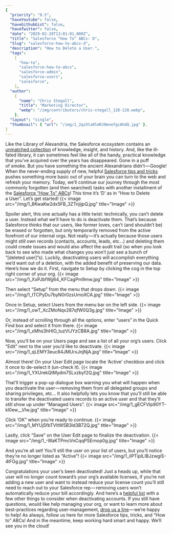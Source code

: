 ```yaml
---
{
  "priority": "0.5",
  "haveYoutube": false,
  "haveGithubGist": false,
  "haveTwitter": false,
  "date": "2029-02-28T13:01:01.000Z",
  "title": "Salesforce “How To” ABCs: D",
  "Slug": "salesforce-how-to-abcs-d",
  "description": "How to Delete a User.",
  "tags":
    [
      "how-to",
      "salesforce-how-to-abcs",
      "salesforce-admin",
      "salesforce-users",
      "salesforce",
    ],
  "author":
    {
      "name": "Chris Stegall",
      "title": "Marketing Director",
      "webp": "/img/contributors/chris-stegall_128-128.webp",
    },
  "layout": "single",
  "thumbnail": { "url": "/img/1_2qzXta0lmRJ0mnefgcAhdQ.jpg" },
}
---
```


Like the Library of Alexandria, the Salesforce ecosystem contains an [unmatched collection](https://www.salesforce.com/services/learn/overview/) of knowledge, insight, and history. And, like the ill-fated library, it can sometimes feel like all of the handy, practical knowledge that you’ve acquired over the years has disappeared. Gone in a puff of smoke.
But you have something the ancient Alexandrians didn’t — Google!
When the never-ending supply of new, helpful [Salesforce tips and tricks](https://trailhead.salesforce.com/?sfdc_modal=trailhead-welcome&utm_source=sfdc&utm_medium=web-landing-page&utm_campaign=trailhead_corp&d=7010M000000NvUW) pushes something more basic out of your brain you can turn to the web and refresh your memory.
Today, we’ll continue our journey through the most commonly forgotten (and then searched) tasks with another installment of the [Salesforce “How To” ABCs](https://medium.com/tag/salesforce-how-to-abcs/latest)! This time it’s ‘D’ as in “How to Delete a User”.
Let’s get started!
{{< image src="/img/1_8KwaKw2dx5FB_3ZTnjijpQ.jpg" title="Image" >}}

Spoiler alert, this one actually has a little twist: technically, you can’t delete a user. Instead what we’ll have to do is deactivate them.
That’s because Salesforce thinks that our users, like former loves, can’t (and shouldn’t be) be erased or forgotten, but only temporarily removed from the active forefront of our internal orgs. Not really — it’s actually because those users might still own records (contacts, accounts, leads, etc…) and deleting them could create issues and would also affect the audit trail (so when you look back to see who made what changes you won’t just see a bunch of “[deleted user]”s). Luckily, deactivating users will accomplish everything we’d want out of a deletion, with the added benefit of preserving our data. Here’s how we do it.
First, navigate to Setup by clicking the cog in the top right corner of your org.
{{< image src="/img/1_XxPJbfWjj64_KFCagPm9mw.jpg" title="Image" >}}

Then select “Setup” from the menu that drops down.
{{< image src="/img/1_ITCPyDu7byN0r0zsUmoXCA.jpg" title="Image" >}}

Once in Setup, select Users from the menu bar on the left side.
{{< image src="/img/1_owT_XcZMoNqx287qfW0Q3g.jpg" title="Image" >}}

Or, instead of scrolling through all the options, enter “users” in the Quick Find box and select it from there.
{{< image src="/img/1_xMhs3hHIO_tuzVIJYzCB8A.jpg" title="Image" >}}

Now, you’ll be on your Users page and see a list of all your org’s users. Click “Edit” next to the user you’d like to deactivate.
{{< image src="/img/1_qLEMY3euc84JMUrxJnjNjA.jpg" title="Image" >}}

Almost there! On your User Edit page locate the ‘Active’ checkbox and click it once to de-select it (un-check it).
{{< image src="/img/1_YXUrekQtMydm7SLxzbyf2Q.jpg" title="Image" >}}

That’ll trigger a pop-up dialogue box warning you what will happen when you deactivate the user — removing them from all delegated groups and sharing privileges, etc… It also helpfully lets you know that you’ll still be able to transfer the deactivated users records to an active user and that they’ll still show up under “Managed Users”.
{{< image src="/img/1_gECFVIp90YT-kl0ew__VIw.jpg" title="Image" >}}

Click ‘OK” when you’re ready to continue.
{{< image src="/img/1_MYUj5fbTVItW5B3ld3B72Q.jpg" title="Image" >}}

Lastly, click “Save” on the User Edit page to finalize the deactivation.
{{< image src="/img/1_-WaKTPmcVnCqqPSErnop0g.jpg" title="Image" >}}

And you’re all set! You’ll still the user on your list of users, but you’ll notice they’re no longer listed as “Active”!
{{< image src="/img/1_ilPTipILIBJzwgiS-4lFGg.jpg" title="Image" >}}

Congratulations your user’s been deactivated!
Just a heads up, while that user will no longer count toward’s your org’s available licenses, if you’re not adding a new user and want to instead reduce your license count you’ll still need to reach out to your Salesforce rep — removing users won’t automatically reduce your bill accordingly. And here’s a [helpful list](https://help.salesforce.com/articleView?id=users_deactivate_considerations.htm&type=5) with a few other things to consider when deactivating accounts.
If you still have questions, would like help managing your org, or want to learn more about best-practices regarding user-management, [drop us a line](https://www.mkpartners.com/article/contact/contact) — we’re happy to help!
As always, follow us here for more Salesforce tips, tricks, and “How to” ABCs! And in the meantime, keep working hard smart and happy. We’ll see you in the cloud!
